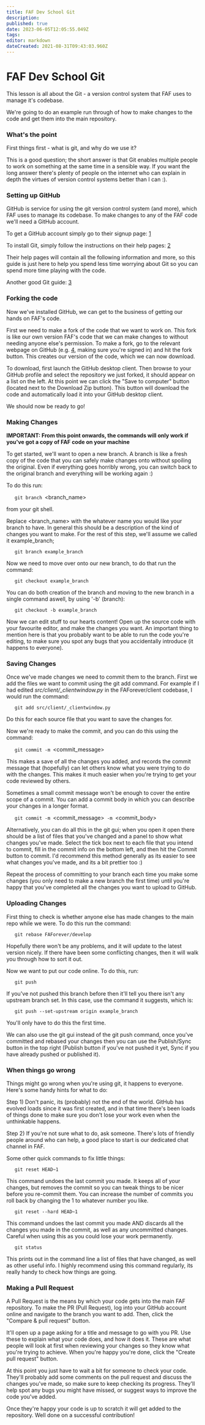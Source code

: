 ```yaml
---
title: FAF Dev School Git
description: 
published: true
date: 2023-06-05T12:05:55.049Z
tags: 
editor: markdown
dateCreated: 2021-08-31T09:43:03.960Z
---
```


# FAF Dev School Git
This lesson is all about the Git - a version control system that FAF uses to manage it's codebase.

We're going to do an example run through of how to make changes to the code and get them into the main repository.

### What's the point

First things first - what is git, and why do we use it?

This is a good question; the short answer is that Git enables multiple people to work on something at the same time in a sensible way. If you want the long answer there's plenty of people on the internet who can explain in depth the virtues of version control systems better than I can :).

### Setting up GitHub

GitHub is service for using the git version control system (and more), which FAF uses to manage its codebase. To make changes to any of the FAF code we'll need a GitHub account.

To get a GitHub account simply go to their signup page: [1](https://github.com/join)

To install Git, simply follow the instructions on their help pages: [2](https://help.github.com/articles/set-up-git/)

Their help pages will contain all the following information and more, so this guide is just here to help you spend less time worrying about Git so you can spend more time playing with the code.

Another good Git guide: [3](https://www.atlassian.com/git/tutorials/)

### Forking the code

Now we've installed GitHub, we can get to the business of getting our hands on FAF's code.

First we need to make a fork of the code that we want to work on. This fork is like our own version FAF's code that we can make changes to without needing anyone else's permission. To make a fork, go to the relevant webpage on GitHub (e.g. [4](https://github.com/FAForever/client), making sure you're signed in) and hit the fork button. This creates our version of the code, which we can now download.

To download, first launch the GitHub desktop client. Then browse to your GitHub profile and select the repository we just forked, it should appear on a list on the left. At this point we can click the "Save to computer" button (located next to the Download Zip button). This button will download the code and automatically load it into your GitHub desktop client.

We should now be ready to go!

### Making Changes

**IMPORTANT: From this point onwards, the commands will only work if you've got a copy of FAF code on your machine**

To get started, we'll want to open a new branch. A branch is like a fresh copy of the code that you can safely make changes onto without spoiling the original. Even if everything goes horribly wrong, you can switch back to the original branch and everything will be working again :)

To do this run:

`   git branch `<branch_name>

from your git shell.

Replace <branch_name> with the whatever name you would like your branch to have. In general this should be a description of the kind of changes you want to make. For the rest of this step, we'll assume we called it example_branch;

`   git branch example_branch`

Now we need to move over onto our new branch, to do that run the command:

`   git checkout example_branch`

You can do both creation of the branch and moving to the new branch in a single command aswell, by using '-b' (branch):

`   git checkout -b example_branch`

Now we can edit stuff to our hearts content! Open up the source code with your favourite editor, and make the changes you want. An important thing to mention here is that you probably want to be able to run the code you're editing, to make sure you spot any bugs that you accidentally introduce (it happens to everyone).

### Saving Changes

Once we've made changes we need to commit them to the branch. First we add the files we want to commit using the git add command. For example if I had edited *src/client/_clientwindow.py* in the FAForever/client codebase, I would run the command:

`   git add src/client/_clientwindow.py`

Do this for each source file that you want to save the changes for. 

Now we're ready to make the commit, and you can do this using the command:

`   git commit -m `<commit_message>

This makes a save of all the changes you added, and records the commit message that (hopefully) can let others know what you were trying to do with the changes. This makes it much easier when you're trying to get your code reviewed by others.

Sometimes a small commit message won't be enough to cover the entire scope of a commit. You can add a commit body in which you can describe your changes in a longer format.

`   git commit -m `<commit_message>` -m `<commit_body>

Alternatively, you can do all this in the git gui; when you open it open there should be a list of files that you've changed and a panel to show what changes you've made. Select the tick box next to each file that you intend to commit, fill in the commit info on the bottom left, and then hit the Commit button to commit. I'd recommend this method generally as its easier to see what changes you've made, and its a bit prettier too :)

Repeat the process of committing to your branch each time you make some changes (you only need to make a new branch the first time) until you're happy that you've completed all the changes you want to upload to GitHub.

### Uploading Changes

First thing to check is whether anyone else has made changes to the main repo while we were. To do this run the command:

`   git rebase FAForever/develop`

Hopefully there won't be any problems, and it will update to the latest version nicely. If there have been some conflicting changes, then it will walk you through how to sort it out.

Now we want to put our code online. To do this, run:

`   git push`

If you've not pushed this branch before then it'll tell you there isn't any upstream branch set. In this case, use the command it suggests, which is:

`   git push --set-upstream origin example_branch`

You'll only have to do this the first time.

We can also use the git gui instead of the git push command, once you've committed and rebased your changes then you can use the Publish/Sync button in the top right (Publish button if you've not pushed it yet, Sync if you have already pushed or published it).

### When things go wrong

Things might go wrong when you're using git, it happens to everyone. 
Here's some handy hints for what to do:

Step 1) Don't panic, its (probably) not the end of the world. GitHub has evolved loads since it was first created, and in that time there's been loads of things done to make sure you don't lose your work even when the unthinkable happens.

Step 2) If you're not sure what to do, ask someone. There's lots of friendly people around who can help, a good place to start is our dedicated chat channel in FAF.

Some other quick commands to fix little things:

`   git reset HEAD~1`

This command undoes the last commit you made. It keeps all of your changes, but removes the commit so you can tweak things to be nicer before you re-commit them. You can increase the number of commits you roll back by changing the 1 to whatever number you like.

`   git reset --hard HEAD~1`

This command undoes the last commit you made AND discards all the changes you made in the commit, as well as any uncommitted changes. Careful when using this as you could lose your work permanently.

`   git status`

This prints out in the command line a list of files that have changed, as well as other useful info. I highly recommend using this command regularly, its really handy to check how things are going. 

### Making a Pull Request

A Pull Request is the means by which your code gets into the main FAF repository. To make the PR (Pull Request), log into your GitHub account online and navigate to the branch you want to add. Then, click the "Compare & pull request" button.

It'll open up a page asking for a title and message to go with you PR. Use these to explain what your code does, and how it does it. These are what people will look at first when reviewing your changes so they know what you're trying to achieve. When you're happy you're done, click the "Create pull request" button.

At this point you just have to wait a bit for someone to check your code. They'll probably add some comments on the pull request and discuss the changes you've made, so make sure to keep checking its progress. They'll help spot any bugs you might have missed, or suggest ways to improve the code you've added.

Once they're happy your code is up to scratch it will get added to the repository. Well done on a successful contribution!
